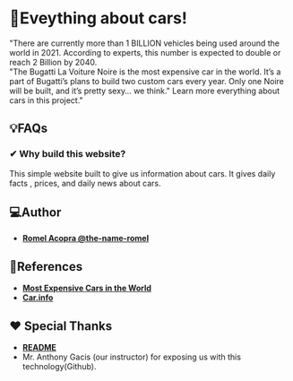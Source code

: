 
# __🚗Eveything about cars!__

"There are currently more than 1 BILLION vehicles being used around the world in 2021. According to experts, this number is expected to double or reach 2 Billion by 2040.<br>
"The Bugatti La Voiture Noire is the most expensive car in the world. It’s a part of Bugatti’s plans to build two custom cars every year. Only one Noire will be built, and it’s pretty sexy… we think."
Learn more everything about cars in this project."

## 💡FAQs
### **✔ Why build this website?**

This simple website built to give us information about cars. It gives daily facts , prices, and daily news about cars.


## 💻Author 
- [****Romel Acopra @the-name-romel****](https://github.com/the-name-romel)



## 📌References
- [**Most Expensive Cars in the World**](https://wealthygorilla.com/most-expensive-cars-world/)
- [**Car.info**](https://www.car.info/)

## ❤️ Special Thanks 

- [**README**](https://readme.so/) 
- Mr. Anthony Gacis (our instructor) for exposing us with this technology(Github).
